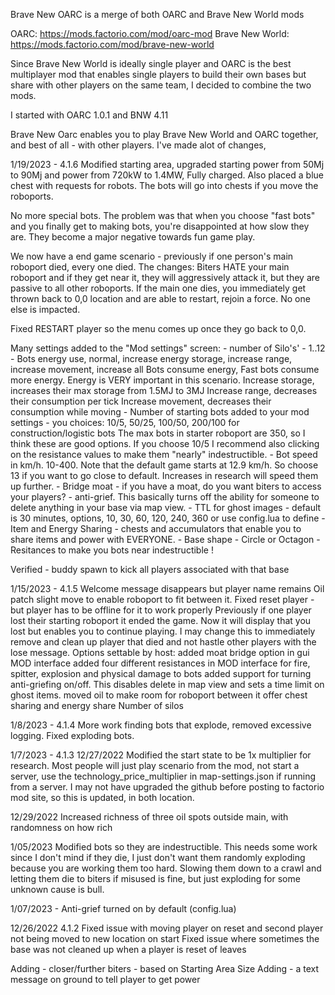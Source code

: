 Brave New OARC
is a merge of both OARC and Brave New World mods

OARC: https://mods.factorio.com/mod/oarc-mod
Brave New World: https://mods.factorio.com/mod/brave-new-world

Since Brave New World is ideally single player and OARC is the best multiplayer mod that enables single players to build their own bases but share with other players on the same team, I decided to combine the two mods.

I started with OARC 1.0.1 and BNW 4.11

Brave New Oarc enables you to play Brave New World and OARC together, and best of all - with other players.  I've made alot of changes, 

1/19/2023 - 4.1.6
Modified starting area, upgraded starting power from 50Mj to 90Mj and power from 720kW to 1.4MW, Fully charged. Also placed a blue chest with requests for robots.
The bots will go into chests if you move the roboports.

No more special bots. The problem was that when you choose "fast bots" and you finally get to making bots, you're disappointed at how slow they are. They become a major negative
towards fun game play.

We now have a end game scenario - previously if one person's main roboport died, every one died.  The changes: Biters HATE your main roboport and if they get near it, 
they will aggressively attack it, but they are passive to all other roboports.
If the main one dies, you immediately get thrown back to 0,0 location and are able to restart, rejoin a force. No one else is impacted.

Fixed RESTART player so the menu comes up once they go back to 0,0.

Many settings added to the "Mod settings" screen:
	- number of Silo's' - 1..12
	- Bots energy use, normal, increase energy storage, increase range, increase movement, increase all
		Bots consume energy, Fast bots consume more energy. Energy is VERY important in this scenario.
		Increase storage, increases their max storage from 1.5MJ to 3MJ
		Increase range, decreases their consumption per tick
		Increase movement, decreases their consumption while moving
	- Number of starting bots added to your mod settings - you choices: 10/5, 50/25, 100/50, 200/100 for construction/logistic bots
	  The max bots in starter roboport are 350, so I think these are good options.  If you choose 10/5 I recommend also clicking on the resistance values to make them "nearly" indestructible.
	- Bot speed in km/h.  10-400.  Note that the default game starts at 12.9 km/h. So choose 13 if you want to go close to default. Increases in research will speed them up further.
	- Bridge moat - if you have a moat, do you want biters to access your players?
	- anti-grief. This basically turns off the ability for someone to delete anything in your base via map view.
	- TTL for ghost images - default is 30 minutes, options, 10, 30, 60, 120, 240, 360 or use config.lua to define
	- Item and Energy Sharing - chests and accumulators that enable you to share items and power with EVERYONE.
	- Base shape - Circle or Octagon
	- Resitances to make you bots near indestructible !

Verified - buddy spawn to kick all players associated with that base

1/15/2023 - 4.1.5
Welcome message disappears but player name remains
Oil patch slight move to enable roboport to fit between it.
Fixed reset player - but player has to be offline for it to work properly
Previously if one player lost their starting roboport it ended the game. Now it will display that
you lost but enables you to continue playing.  I may change this to immediately remove and clean up 
player that died and not hastle other players with the lose message.
Options settable by host:
	added moat bridge option in gui MOD interface
	added four different resistances in MOD interface for fire, spitter, explosion and physical damage to bots
	added support for turning anti-griefing on/off. This disables delete in map view and sets a time limit on ghost items.
	moved oil to make room for roboport between it
	offer chest sharing and energy share
	Number of silos

1/8/2023 - 4.1.4
More work finding bots that explode, removed excessive logging. Fixed exploding bots.

1/7/2023 - 4.1.3
12/27/2022
Modified the start state to be 1x multiplier for research. Most people will just play scenario from the mod, not start a server, use the technology_price_multiplier in map-settings.json if running from a server.
I may not have upgraded the github before posting to factorio mod site, so this is updated, in both location.

12/29/2022
Increased richness of three oil spots outside main, with randomness on how rich

1/05/2023
Modified bots so they are indestructible. This needs some work since I don't mind if they die,
I just don't want them randomly exploding because you are working them too hard. 
Slowing them down to a crawl and letting them die to biters if misused is fine,
but just exploding for some unknown cause is bull.

1/07/2023 - Anti-grief turned on by default (config.lua)

12/26/2022 4.1.2
Fixed issue with moving player on reset and second player not being moved to new location on start
Fixed issue where sometimes the base was not cleaned up when a player is reset of leaves

Adding - closer/further biters - based on Starting Area Size
Adding - a text message on ground to tell player to get power

